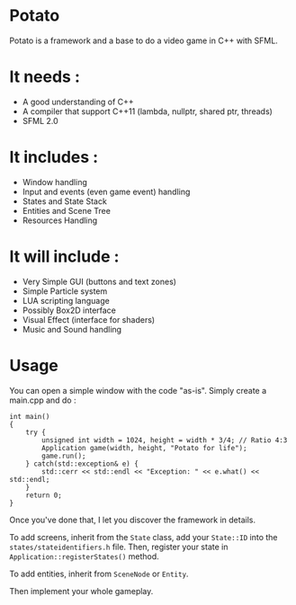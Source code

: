 Potato
================

Potato is a framework and a base to do a video game in C++ with SFML.

It needs :
==

*   A good understanding of C++
*   A compiler that support C++11 (lambda, nullptr, shared ptr, threads)
*   SFML 2.0

It includes :
==

*   Window handling
*   Input and events (even game event) handling
*   States and State Stack
*   Entities and Scene Tree
*   Resources Handling

It will include :
==

*   Very Simple GUI (buttons and text zones)
*   Simple Particle system
*   LUA scripting language
*   Possibly Box2D interface
*   Visual Effect (interface for shaders)
*   Music and Sound handling

Usage
==

You can open a simple window with the code "as-is". Simply create a main.cpp and do :

    int main()
    {
        try {
            unsigned int width = 1024, height = width * 3/4; // Ratio 4:3
            Application game(width, height, "Potato for life");
            game.run();
        } catch(std::exception& e) {
            std::cerr << std::endl << "Exception: " << e.what() << std::endl;
        }
        return 0;
    }

Once you've done that, I let you discover the framework in details.

To add screens, inherit from the `State` class, add your `State::ID` into the `states/stateidentifiers.h` file. Then, register your state in `Application::registerStates()` method.

To add entities, inherit from `SceneNode` or `Entity`.

Then implement your whole gameplay.
